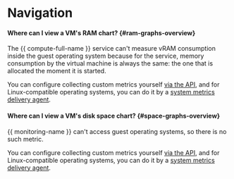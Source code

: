 # Navigation

#### Where can I view a VM's RAM chart? {#ram-graphs-overview}

The {{ compute-full-name }} service can't measure vRAM consumption inside the guest operating system because for the service, memory consumption by the virtual machine is always the same: the one that is allocated the moment it is started.

You can configure collecting custom metrics yourself [via the API](../../monitoring/operations/metric/add.md), and for Linux-compatible operating systems, you can do it by a [system metrics delivery agent](../../monitoring/operations/unified-agent/linux_metrics.md).

#### Where can I view a VM's disk space chart? {#space-graphs-overview}

{{ monitoring-name }} can't access guest operating systems, so there is no such metric.

You can configure collecting custom metrics yourself [via the API](../../monitoring/operations/metric/add.md), and for Linux-compatible operating systems, you can do it by a [system metrics delivery agent](../../monitoring/operations/unified-agent/linux_metrics.md).